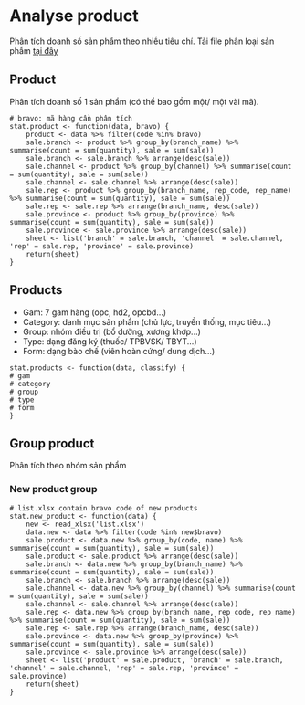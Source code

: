 # Analyse product
Phân tích doanh số sản phẩm theo nhiều tiêu chí.
Tải file phân loại sản phẩm [tại đây](https://docs.google.com/spreadsheets/d/16LjQ8uVkXLTo-fDVaRPkXC-zccALC38UUzlE42bkmLc/edit?usp=sharing)

## Product
Phân tích doanh số 1 sản phẩm (có thể bao gồm một/ một vài mã).
```
# bravo: mã hàng cần phân tích
stat.product <- function(data, bravo) {
	product <- data %>% filter(code %in% bravo)
	sale.branch <- product %>% group_by(branch_name) %>% summarise(count = sum(quantity), sale = sum(sale))
	sale.branch <- sale.branch %>% arrange(desc(sale))
	sale.channel <- product %>% group_by(channel) %>% summarise(count = sum(quantity), sale = sum(sale))
	sale.channel <- sale.channel %>% arrange(desc(sale))
	sale.rep <- product %>% group_by(branch_name, rep_code, rep_name) %>% summarise(count = sum(quantity), sale = sum(sale))
	sale.rep <- sale.rep %>% arrange(branch_name, desc(sale))
	sale.province <- product %>% group_by(province) %>% summarise(count = sum(quantity), sale = sum(sale))
	sale.province <- sale.province %>% arrange(desc(sale))
	sheet <- list('branch' = sale.branch, 'channel' = sale.channel, 'rep' = sale.rep, 'province' = sale.province)
	return(sheet)
}
```

## Products
- Gam: 7 gam hàng (opc, hd2, opcbd...)
- Category: danh mục sản phẩm (chủ lực, truyền thống, mục tiêu...)
- Group: nhóm điều trị (bổ dưỡng, xương khớp...)
- Type: dạng đăng ký (thuốc/ TPBVSK/ TBYT...)
- Form: dạng bào chế (viên hoàn cứng/ dung dịch...)

```
stat.products <- function(data, classify) {
# gam
# category
# group
# type
# form
}

```

## Group product
Phân tích theo nhóm sản phẩm
### New product group
```
# list.xlsx contain bravo code of new products
stat.new_product <- function(data) {
	new <- read_xlsx('list.xlsx')
	data.new <- data %>% filter(code %in% new$bravo)
	sale.product <- data.new %>% group_by(code, name) %>% summarise(count = sum(quantity), sale = sum(sale))
	sale.product <- sale.product %>% arrange(desc(sale))
	sale.branch <- data.new %>% group_by(branch_name) %>% summarise(count = sum(quantity), sale = sum(sale))
	sale.branch <- sale.branch %>% arrange(desc(sale))
	sale.channel <- data.new %>% group_by(channel) %>% summarise(count = sum(quantity), sale = sum(sale))
	sale.channel <- sale.channel %>% arrange(desc(sale))
	sale.rep <- data.new %>% group_by(branch_name, rep_code, rep_name) %>% summarise(count = sum(quantity), sale = sum(sale))
	sale.rep <- sale.rep %>% arrange(branch_name, desc(sale))
	sale.province <- data.new %>% group_by(province) %>% summarise(count = sum(quantity), sale = sum(sale))
	sale.province <- sale.province %>% arrange(desc(sale))
	sheet <- list('product' = sale.product, 'branch' = sale.branch, 'channel' = sale.channel, 'rep' = sale.rep, 'province' = sale.province)
	return(sheet)
}
```
